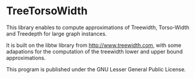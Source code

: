 # TreeTorsoWidth

This library enables to compute approximations of Treewidth, Torso-Width and Treedepth for large graph instances. 

It is built on the libtw library from  http://www.treewidth.com, with some adapations for the computation of the treewidth lower and upper bound approximations. 

This program is published under the GNU Lesser General Public License.